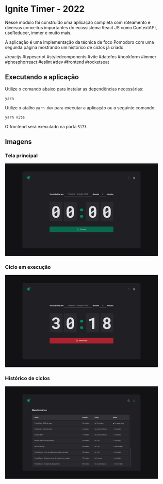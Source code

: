 # Ignite Timer - 2022
Nesse módulo foi construído uma aplicação completa com roteamento e diversos conceitos importantes do ecossistema React JS como ContextAPI, useReducer, immer e muito mais.

A aplicação é uma implementação da técnica de foco Pomodoro com uma segunda página mostrando um histórico de ciclos já criado.

#reactjs #typescript #styledcomponents #vite #datefns #hookform #immer #phosphorreact #eslint #dev #frontend #rocketseat

## Executando a aplicação
Utilize o comando abaixo para instalar as dependências necessárias:
```bash
yarn
```

Utilize o atalho `yarn dev` para executar a aplicação ou o seguinte comando:
```bash
yarn vite
```

O frontend será executado na porta `5173`.

## Imagens
### Tela principal
![Tela principal](src/assets/prints/print1.png)

### Ciclo em execução
![Ciclo em execução](src/assets/prints/print2.png)

### Histórico de ciclos
![Histórico de ciclos](src/assets/prints/print3.png)
